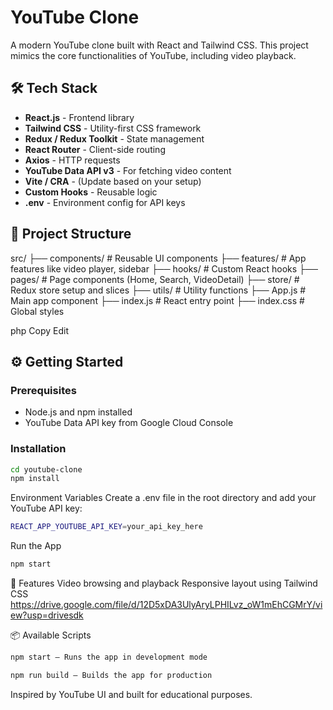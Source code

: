 # YouTube Clone

A modern YouTube clone built with React and Tailwind CSS. This project mimics the core functionalities of YouTube, including video playback.

## 🛠 Tech Stack

- **React.js** - Frontend library
- **Tailwind CSS** - Utility-first CSS framework
- **Redux / Redux Toolkit** - State management
- **React Router** - Client-side routing
- **Axios** - HTTP requests
- **YouTube Data API v3** - For fetching video content
- **Vite / CRA** - (Update based on your setup)
- **Custom Hooks** - Reusable logic
- **.env** - Environment config for API keys

## 📁 Project Structure

src/
├── components/ # Reusable UI components
├── features/ # App features like video player, sidebar
├── hooks/ # Custom React hooks
├── pages/ # Page components (Home, Search, VideoDetail)
├── store/ # Redux store setup and slices
├── utils/ # Utility functions
├── App.js # Main app component
├── index.js # React entry point
├── index.css # Global styles

php
Copy
Edit

## ⚙️ Getting Started

### Prerequisites

- Node.js and npm installed
- YouTube Data API key from Google Cloud Console

### Installation

```bash
cd youtube-clone
npm install
```
Environment Variables
Create a .env file in the root directory and add your YouTube API key:
```bash
REACT_APP_YOUTUBE_API_KEY=your_api_key_here
```
Run the App
```bash
npm start
```
📸 Features
Video browsing and playback
Responsive layout using Tailwind CSS
https://drive.google.com/file/d/12D5xDA3UlyAryLPHILvz_oW1mEhCGMrY/view?usp=drivesdk

📦 Available Scripts
```bash
npm start — Runs the app in development mode

npm run build — Builds the app for production
```
Inspired by YouTube UI and built for educational purposes.
